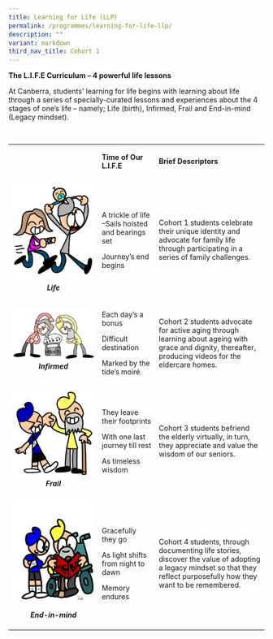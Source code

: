 ```yaml
---
title: Learning for Life (LLP)
permalink: /programmes/learning-for-life-llp/
description: ""
variant: markdown
third_nav_title: Cohort 1
---
```

<p><strong>The L.I.F.E Curriculum – 4 powerful life lessons</strong></p>
<p>At Canberra, students’ learning for life begins with learning about life through a series of specially-curated lessons and experiences about the 4 stages of one’s life – namely; Life (birth), Infirmed, Frail and End-in-mind (Legacy mindset).</p>


<br>
<table>
<tbody>
<tr>
	<td>
		<p></p>
	</td>
<td>
<p><strong>Time of Our L.I.F.E</strong></p>
</td>
<td>
<p><strong>Brief Descriptors</strong></p>
</td>
</tr>
<tr>
<td style="text-align: center;"><img src="/images/Life.png"><em><strong>Life</strong><br><br></em></td>
<td>
<p>A trickle of life –Sails hoisted and bearings set</p>
<p>Journey’s end begins</p>
</td>
<td>
<p>Cohort 1 students celebrate their unique identity and advocate for family life through participating in a series of family challenges.</p>
</td>
</tr>
<tr>
<td style="text-align: center;"><img src="/images/Infirmed.png"><em><strong>Infirmed</strong><br><br></em></td>
<td>
<p>Each day’s a bonus</p>
<p>Difficult destination</p>
<p>Marked by the tide’s moiré</p>
</td>
<td>
<p>Cohort 2 students advocate for active aging through learning about ageing with grace and dignity, thereafter, producing videos for the eldercare homes.</p>
</td>
</tr>
<tr>
<td style="text-align: center;"><img src="/images/Frail.png"><em><strong>Frail</strong><br><br></em></td>
<td>
<p>They leave their footprints</p>
<p>With one last journey till rest</p>
<p>As timeless wisdom</p>
</td>
<td>
<p>Cohort 3 students befriend the elderly virtually, in turn, they appreciate and value the wisdom of our seniors.</p>
</td>
</tr>
<tr>
<td style="text-align: center;"><img src="/images/end-in-mind.png"><em><strong>End-in-mind</strong><br><br></em></td>
<td>
<p>Gracefully they go</p>
<p>As light shifts from night to dawn</p>
<p>Memory endures</p>
</td>
<td>
<p>Cohort 4 students, through documenting life stories, discover the value of adopting a legacy mindset so that they reflect purposefully how they want to be remembered.</p>
</td>
</tr>
</tbody>
</table>